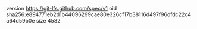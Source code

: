 version https://git-lfs.github.com/spec/v1
oid sha256:e894771eb2d1b44096299cae80e326cf17b38116d497f96dfdc22c4a64d59b0e
size 4582
